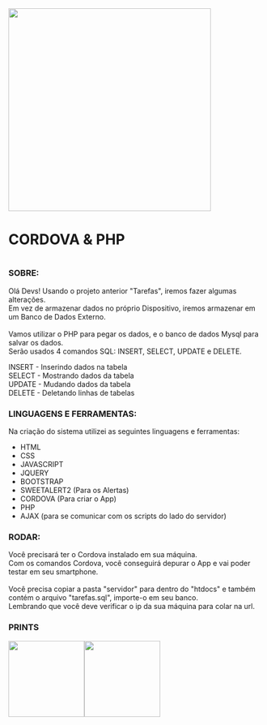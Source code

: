 
<span align="center">
<img src="https://user-images.githubusercontent.com/18682642/201750696-2a3047d2-eace-403a-9872-7f62adb65784.png" width="400">
</span>
<h1>CORDOVA & PHP<h1>

<h3>SOBRE:</h3>

Olá Devs!
Usando o projeto anterior "Tarefas", iremos fazer algumas alterações.<br>
Em vez de armazenar dados no próprio Dispositivo, iremos armazenar em um Banco de Dados Externo.<br><br>
Vamos utilizar o PHP para pegar os dados, e o banco de dados Mysql para salvar os dados.<br>
Serão usados 4 comandos SQL: INSERT, SELECT, UPDATE e DELETE.

INSERT - Inserindo dados na tabela<br>
SELECT - Mostrando dados da tabela<br>
UPDATE - Mudando dados da tabela<br>
DELETE - Deletando linhas de tabelas<br>


<h3>LINGUAGENS E FERRAMENTAS:</h3>
Na criação do sistema utilizei as seguintes linguagens e ferramentas:

* HTML<br>
* CSS<br>
* JAVASCRIPT<br>
* JQUERY<br>
* BOOTSTRAP<br>
* SWEETALERT2 (Para os Alertas)<br>
* CORDOVA (Para criar o App)<br>
* PHP<br>
* AJAX (para se comunicar com os scripts do lado do servidor)<BR>

<h3>RODAR:</h3>
Você precisará ter o Cordova instalado em sua máquina.<br>
Com os comandos Cordova, você conseguirá depurar o App e vai poder testar em seu smartphone.<br><br>Você precisa copiar a pasta "servidor" para dentro do "htdocs" e também contém o arquivo "tarefas.sql", importe-o em seu banco.<br>
Lembrando que você deve verificar o ip da sua máquina para colar na url.

<h3>PRINTS</h3>
<div style="display: flex;">
  <img src="https://user-images.githubusercontent.com/18682642/199597539-3adbf508-3f58-449b-aebc-ba254cb288af.jpg" width="150">
  <img src="https://user-images.githubusercontent.com/18682642/199597904-15de9f55-8a72-4758-acad-914d2ac7ac37.jpg" width="150">
</div>
